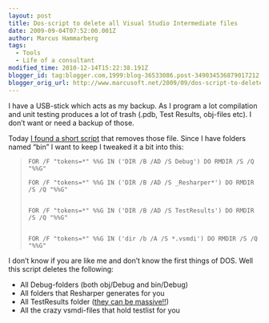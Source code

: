```yaml
---
layout: post
title: Dos-script to delete all Visual Studio Intermediate files
date: 2009-09-04T07:52:00.001Z
author: Marcus Hammarberg
tags:
  - Tools
  - Life of a consultant
modified_time: 2010-12-14T15:22:38.191Z
blogger_id: tag:blogger.com,1999:blog-36533086.post-349034536879017212
blogger_orig_url: http://www.marcusoft.net/2009/09/dos-script-to-delete-all-visual-studio.html
---
```




I have a USB-stick which acts as my backup. As I program a lot
compilation and unit testing produces a lot of trash (.pdb, Test
Results, obj-files etc). I don’t want or need a backup of those.

Today <a
href="http://stackoverflow.com/questions/755382/i-want-to-delete-all-bin-and-obj-folders-to-force-all-projects-to-rebuild-everyth"
target="_blank">I found a short script</a> that removes those file.
Since I have folders named “bin” I want to keep I tweaked it a bit into
this:

>     FOR /F "tokens=*" %%G IN ('DIR /B /AD /S Debug') DO RMDIR /S /Q "%%G"
>
>     FOR /F "tokens=*" %%G IN ('DIR /B /AD /S _Resharper*') DO RMDIR /S /Q "%%G"
>
>
>     FOR /F "tokens=*" %%G IN ('DIR /B /AD /S TestResults') DO RMDIR /S /Q "%%G"
>
>
>     FOR /F "tokens=*" %%G IN ('dir /b /A /S *.vsmdi') DO RMDIR /S /Q "%%G"
>
>

I don’t know if you are like me and don’t know the first things of DOS.
Well this script deletes the following:

- All Debug-folders (both obj/Debug and bin/Debug)
- All folders that Resharper generates for you
- All TestResults folder (<a
    href="http://www.marcusoft.net/2009/02/save-some-space-limit-number-of-old.html"
    target="_blank">they can be massive!!</a>)
- All the crazy vsmdi-files that hold testlist for you
